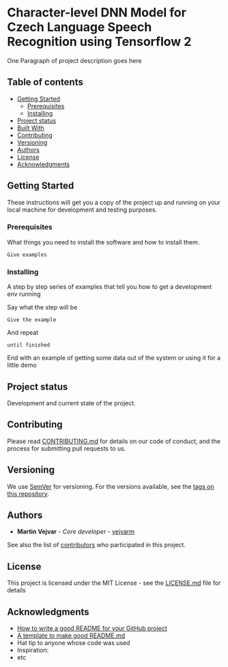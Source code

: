 # Character-level DNN Model for Czech Language Speech Recognition using Tensorflow 2

One Paragraph of project description goes here

## Table of contents
* [Getting Started](#getting-started)
    * [Prerequisites](#prerequisites)
    * [Installing](#installing)
* [Project status](#project-status)
* [Built With](#built-with)
* [Contributing](#contributing)
* [Versioning](#versioning)
* [Authors](#authors)
* [License](#license)
* [Acknowledgments](#acknowledgments)

## Getting Started

These instructions will get you a copy of the project up and running on your local machine for development and testing purposes.

### Prerequisites

What things you need to install the software and how to install them.

```
Give examples
```

### Installing

A step by step series of examples that tell you how to get a development env running

Say what the step will be

```
Give the example
```

And repeat

```
until finished
```

End with an example of getting some data out of the system or using it for a little demo

## Project status

Development and current state of the project.

## Contributing

Please read [CONTRIBUTING.md](https://gist.github.com/PurpleBooth/b24679402957c63ec426) for details on our code of conduct, and the process for submitting pull requests to us.

## Versioning

We use [SemVer](http://semver.org/) for versioning. For the versions available, see the [tags on this repository](https://github.com/your/project/tags). 

## Authors

* **Martin Vejvar** - *Core developer* - [vejvarm](https://github.com/vejvarm)

See also the list of [contributors](https://github.com/vejvarm/speech_recognition_with_TF2_at_UCT_Prague/contributors) who participated in this project.

## License

This project is licensed under the MIT License - see the [LICENSE.md](LICENSE.md) file for details

## Acknowledgments
* [How to write a good README for your GitHub project](https://bulldogjob.com/news/449-how-to-write-a-good-readme-for-your-github-project)
* [A template to make good README.md](https://gist.github.com/PurpleBooth/109311bb0361f32d87a2#file-readme-template-md)
* Hat tip to anyone whose code was used
* Inspiration: 
* etc


